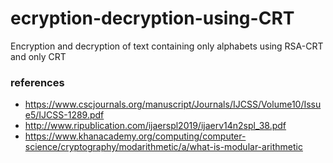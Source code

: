 # ecryption-decryption-using-CRT
Encryption and decryption of text containing only alphabets using RSA-CRT and only CRT

### references 
- https://www.cscjournals.org/manuscript/Journals/IJCSS/Volume10/Issue5/IJCSS-1289.pdf
- http://www.ripublication.com/ijaerspl2019/ijaerv14n2spl_38.pdf 
- https://www.khanacademy.org/computing/computer-science/cryptography/modarithmetic/a/what-is-modular-arithmetic 
